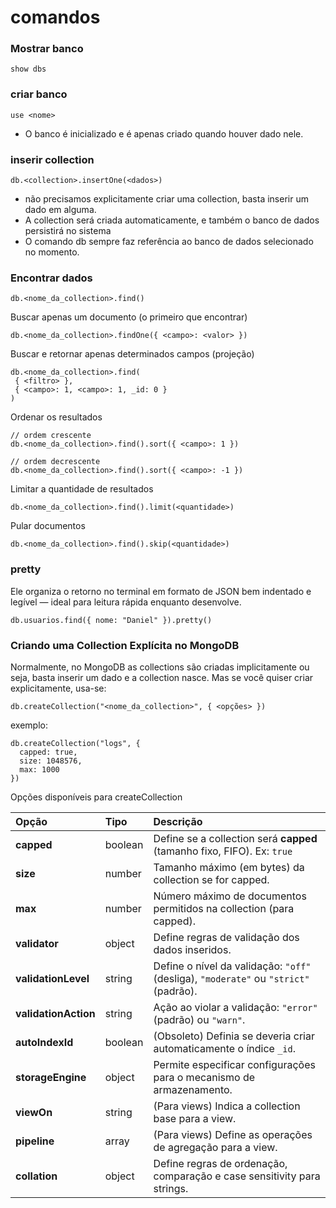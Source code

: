 # comandos

### Mostrar banco

```
show dbs
```

### criar banco

```
use <nome>
```

- O banco é inicializado e é apenas criado quando houver dado nele.

### inserir collection

```
db.<collection>.insertOne(<dados>)
```

- não precisamos explicitamente criar uma collection, basta inserir um dado em alguma.
- A collection será criada automaticamente, e também o banco de dados persistirá no sistema
- O comando db sempre faz referência ao banco de dados selecionado no momento.

### Encontrar dados

```
db.<nome_da_collection>.find()
```

Buscar apenas um documento (o primeiro que encontrar)

```
db.<nome_da_collection>.findOne({ <campo>: <valor> })
```

Buscar e retornar apenas determinados campos (projeção)

```
db.<nome_da_collection>.find(
 { <filtro> },
 { <campo>: 1, <campo>: 1, _id: 0 }
)
```

Ordenar os resultados

```
// ordem crescente
db.<nome_da_collection>.find().sort({ <campo>: 1 })

// ordem decrescente
db.<nome_da_collection>.find().sort({ <campo>: -1 })
```

Limitar a quantidade de resultados

```
db.<nome_da_collection>.find().limit(<quantidade>)
```

Pular documentos

```
db.<nome_da_collection>.find().skip(<quantidade>)

```

### pretty
Ele organiza o retorno no terminal em formato de JSON bem indentado e legível — ideal para leitura rápida enquanto desenvolve.

```
db.usuarios.find({ nome: "Daniel" }).pretty()
```

### Criando uma Collection Explícita no MongoDB
Normalmente, no MongoDB as collections são criadas implicitamente ou seja, basta inserir um dado e a collection nasce.
Mas se você quiser criar explicitamente, usa-se:

```
db.createCollection("<nome_da_collection>", { <opções> })
```

exemplo: 
```
db.createCollection("logs", {
  capped: true,
  size: 1048576,
  max: 1000
})
```

Opções disponíveis para createCollection

| Opção                | Tipo    | Descrição                                                                            |
| :------------------- | :------ | :----------------------------------------------------------------------------------- |
| **capped**           | boolean | Define se a collection será **capped** (tamanho fixo, FIFO). Ex: `true`              |
| **size**             | number  | Tamanho máximo (em bytes) da collection se for capped.                               |
| **max**              | number  | Número máximo de documentos permitidos na collection (para capped).                  |
| **validator**        | object  | Define regras de validação dos dados inseridos.                                      |
| **validationLevel**  | string  | Define o nível da validação: `"off"` (desliga), `"moderate"` ou `"strict"` (padrão). |
| **validationAction** | string  | Ação ao violar a validação: `"error"` (padrão) ou `"warn"`.                          |
| **autoIndexId**      | boolean | (Obsoleto) Definia se deveria criar automaticamente o índice `_id`.                  |
| **storageEngine**    | object  | Permite especificar configurações para o mecanismo de armazenamento.                 |
| **viewOn**           | string  | (Para views) Indica a collection base para a view.                                   |
| **pipeline**         | array   | (Para views) Define as operações de agregação para a view.                           |
| **collation**        | object  | Define regras de ordenação, comparação e case sensitivity para strings.              |
